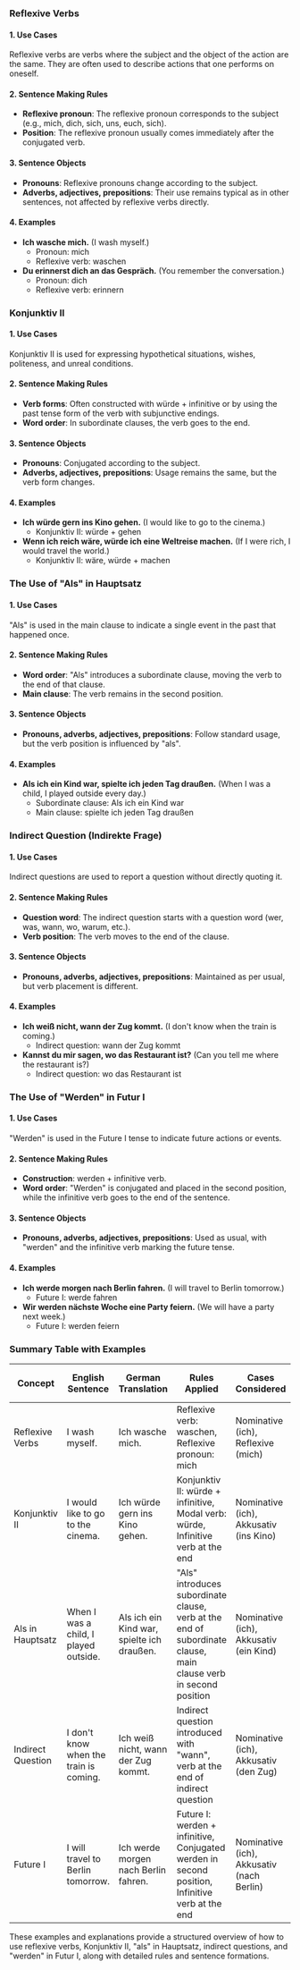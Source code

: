 ### Reflexive Verbs

#### 1. Use Cases
Reflexive verbs are verbs where the subject and the object of the action are the same. They are often used to describe actions that one performs on oneself.

#### 2. Sentence Making Rules
- **Reflexive pronoun**: The reflexive pronoun corresponds to the subject (e.g., mich, dich, sich, uns, euch, sich).
- **Position**: The reflexive pronoun usually comes immediately after the conjugated verb.

#### 3. Sentence Objects
- **Pronouns**: Reflexive pronouns change according to the subject.
- **Adverbs, adjectives, prepositions**: Their use remains typical as in other sentences, not affected by reflexive verbs directly.

#### 4. Examples
- **Ich wasche mich.** (I wash myself.)
  - Pronoun: mich
  - Reflexive verb: waschen
- **Du erinnerst dich an das Gespräch.** (You remember the conversation.)
  - Pronoun: dich
  - Reflexive verb: erinnern

### Konjunktiv II

#### 1. Use Cases
Konjunktiv II is used for expressing hypothetical situations, wishes, politeness, and unreal conditions.

#### 2. Sentence Making Rules
- **Verb forms**: Often constructed with würde + infinitive or by using the past tense form of the verb with subjunctive endings.
- **Word order**: In subordinate clauses, the verb goes to the end.

#### 3. Sentence Objects
- **Pronouns**: Conjugated according to the subject.
- **Adverbs, adjectives, prepositions**: Usage remains the same, but the verb form changes.

#### 4. Examples
- **Ich würde gern ins Kino gehen.** (I would like to go to the cinema.)
  - Konjunktiv II: würde + gehen
- **Wenn ich reich wäre, würde ich eine Weltreise machen.** (If I were rich, I would travel the world.)
  - Konjunktiv II: wäre, würde + machen

### The Use of "Als" in Hauptsatz

#### 1. Use Cases
"Als" is used in the main clause to indicate a single event in the past that happened once.

#### 2. Sentence Making Rules
- **Word order**: "Als" introduces a subordinate clause, moving the verb to the end of that clause.
- **Main clause**: The verb remains in the second position.

#### 3. Sentence Objects
- **Pronouns, adverbs, adjectives, prepositions**: Follow standard usage, but the verb position is influenced by "als".

#### 4. Examples
- **Als ich ein Kind war, spielte ich jeden Tag draußen.** (When I was a child, I played outside every day.)
  - Subordinate clause: Als ich ein Kind war
  - Main clause: spielte ich jeden Tag draußen

### Indirect Question (Indirekte Frage)

#### 1. Use Cases
Indirect questions are used to report a question without directly quoting it.

#### 2. Sentence Making Rules
- **Question word**: The indirect question starts with a question word (wer, was, wann, wo, warum, etc.).
- **Verb position**: The verb moves to the end of the clause.

#### 3. Sentence Objects
- **Pronouns, adverbs, adjectives, prepositions**: Maintained as per usual, but verb placement is different.

#### 4. Examples
- **Ich weiß nicht, wann der Zug kommt.** (I don't know when the train is coming.)
  - Indirect question: wann der Zug kommt
- **Kannst du mir sagen, wo das Restaurant ist?** (Can you tell me where the restaurant is?)
  - Indirect question: wo das Restaurant ist

### The Use of "Werden" in Futur I

#### 1. Use Cases
"Werden" is used in the Future I tense to indicate future actions or events.

#### 2. Sentence Making Rules
- **Construction**: werden + infinitive verb.
- **Word order**: "Werden" is conjugated and placed in the second position, while the infinitive verb goes to the end of the sentence.

#### 3. Sentence Objects
- **Pronouns, adverbs, adjectives, prepositions**: Used as usual, with "werden" and the infinitive verb marking the future tense.

#### 4. Examples
- **Ich werde morgen nach Berlin fahren.** (I will travel to Berlin tomorrow.)
  - Future I: werde fahren
- **Wir werden nächste Woche eine Party feiern.** (We will have a party next week.)
  - Future I: werden feiern

### Summary Table with Examples

| Concept           | English Sentence                          | German Translation                           | Rules Applied                                                                                                                                               | Cases Considered                                      | Past Tense Translation                                      | Perfect Tense Translation                                     |
|-------------------|-------------------------------------------|----------------------------------------------|-------------------------------------------------------------------------------------------------------------------------------------------------------------|------------------------------------------------------|-------------------------------------------------------------|---------------------------------------------------------------|
| Reflexive Verbs   | I wash myself.                            | Ich wasche mich.                             | Reflexive verb: waschen, Reflexive pronoun: mich                                                                                                            | Nominative (ich), Reflexive (mich)                   | Ich wusch mich.                                            | Ich habe mich gewaschen.                                     |
| Konjunktiv II     | I would like to go to the cinema.         | Ich würde gern ins Kino gehen.               | Konjunktiv II: würde + infinitive, Modal verb: würde, Infinitive verb at the end                                                                             | Nominative (ich), Akkusativ (ins Kino)               | Ich wollte gern ins Kino gehen.                             | Ich hätte gern ins Kino gehen wollen.                         |
| Als in Hauptsatz  | When I was a child, I played outside.     | Als ich ein Kind war, spielte ich draußen.   | "Als" introduces subordinate clause, verb at the end of subordinate clause, main clause verb in second position                                              | Nominative (ich), Akkusativ (ein Kind)               | Als ich ein Kind war, spielte ich draußen.                  | Als ich ein Kind war, habe ich draußen gespielt.             |
| Indirect Question | I don't know when the train is coming.    | Ich weiß nicht, wann der Zug kommt.          | Indirect question introduced with "wann", verb at the end of indirect question                                                                               | Nominative (ich), Akkusativ (den Zug)                | Ich wusste nicht, wann der Zug kam.                         | Ich habe nicht gewusst, wann der Zug kommt.                  |
| Future I          | I will travel to Berlin tomorrow.         | Ich werde morgen nach Berlin fahren.         | Future I: werden + infinitive, Conjugated werden in second position, Infinitive verb at the end                                                              | Nominative (ich), Akkusativ (nach Berlin)            | Ich reiste morgen nach Berlin.                              | Ich werde morgen nach Berlin gereist sein.                   |

These examples and explanations provide a structured overview of how to use reflexive verbs, Konjunktiv II, "als" in Hauptsatz, indirect questions, and "werden" in Futur I, along with detailed rules and sentence formations.
